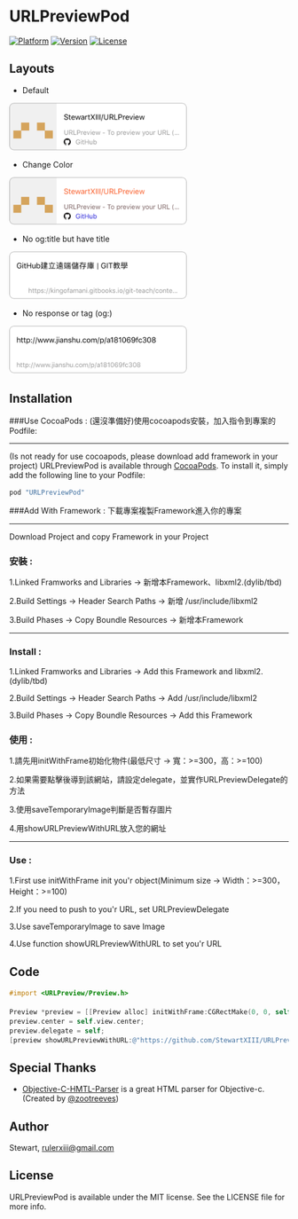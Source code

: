 # URLPreviewPod

[![Platform](https://img.shields.io/cocoapods/p/URLPreviewPod.svg?style=flat)](https://developer.apple.com/iphone/index.action)
[![Version](https://img.shields.io/cocoapods/v/URLPreviewPod.svg?style=flat)](http://cocoapods.org/pods/URLPreviewPod)
[![License](https://img.shields.io/cocoapods/l/URLPreviewPod.svg?style=flat)](http://cocoapods.org/pods/URLPreviewPod)

## Layouts

- Default

<img src="ExampleImage/example01.png" width="320">

- Change Color

<img src="ExampleImage/example02.png" width="320">

- No og:title but have title

<img src="ExampleImage/example03.png" width="320">

- No response or tag (og:) 

<img src="ExampleImage/example04.png" width="320">

## Installation
###Use CocoaPods :
(還沒準備好)使用cocoapods安裝，加入指令到專案的Podfile:

***
(Is not ready for use cocoapods, please download add framework in your project)
URLPreviewPod is available through [CocoaPods](http://cocoapods.org). To install
it, simply add the following line to your Podfile:

```ruby
pod "URLPreviewPod"
```

###Add With Framework :
下載專案複製Framework進入你的專案

***
Download Project and copy Framework in your Project

### 安裝 :

1.Linked Framworks and Libraries -> 新增本Framework、libxml2.(dylib/tbd)

2.Build Settings -> Header Search Paths -> 新增 /usr/include/libxml2

3.Build Phases -> Copy Boundle Resources -> 新增本Framework

***
### Install :

1.Linked Framworks and Libraries -> Add this Framework and libxml2.(dylib/tbd)

2.Build Settings -> Header Search Paths -> Add /usr/include/libxml2

3.Build Phases -> Copy Boundle Resources -> Add this Framework

### 使用 :

1.請先用initWithFrame初始化物件(最低尺寸 -> 寬：>=300，高：>=100)

2.如果需要點擊後導到該網站，請設定delegate，並實作URLPreviewDelegate的方法

3.使用saveTemporaryImage判斷是否暫存圖片

4.用showURLPreviewWithURL放入您的網址

***
### Use :

1.First use initWithFrame init you'r object(Minimum size -> Width：>=300，Height：>=100)

2.If you need to push to you'r URL, set URLPreviewDelegate

3.Use saveTemporaryImage to save Image

4.Use function showURLPreviewWithURL to set you'r URL

## Code
```objective-c
#import <URLPreview/Preview.h>

Preview *preview = [[Preview alloc] initWithFrame:CGRectMake(0, 0, self.view.bounds.size.width, 100)];
preview.center = self.view.center;
preview.delegate = self;
[preview showURLPreviewWithURL:@"https://github.com/StewartXIII/URLPreview"];
```

## Special Thanks
- [Objective-C-HMTL-Parser](https://github.com/zootreeves/Objective-C-HMTL-Parser) is a great HTML parser for Objective-c. (Created by [@zootreeves](https://github.com/zootreeves))

## Author

Stewart, rulerxiii@gmail.com

## License

URLPreviewPod is available under the MIT license. See the LICENSE file for more info.

